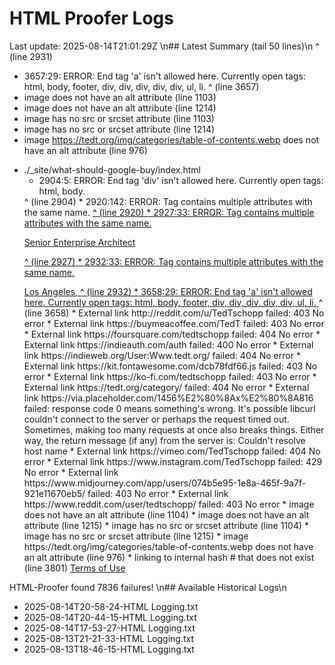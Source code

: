 # HTML Proofer Logs
Last update: 2025-08-14T21:01:29Z
\n## Latest Summary (tail 50 lines)\n
                                ^ (line 2931)
  *  3657:29: ERROR: End tag 'a' isn't allowed here. Currently open tags: html, body, footer, div, div, div, div, div, ul, li.
                            </a>
                            ^ (line 3657)
  *  image  does not have an alt attribute (line 1103)
  *  image  does not have an alt attribute (line 1214)
  *  image has no src or srcset attribute (line 1103)
  *  image has no src or srcset attribute (line 1214)
  *  image https://tedt.org/img/categories/table-of-contents.webp does not have an alt attribute (line 976)
- ./_site/what-should-google-buy/index.html
  *  2904:5: ERROR: End tag 'div' isn't allowed here. Currently open tags: html, body.
    </div>
    ^ (line 2904)
  *  2920:142: ERROR: Tag contains multiple attributes with the same name.
                  <a class="d-inline-flex align-items-center mb-2 text-body-emphasis text-decoration-none"  href="https://tedt.org" rel="me" class="u-url u-uid">
                                                                                                                                             ^ (line 2920)
  *  2927:33: ERROR: Tag contains multiple attributes with the same name.
                  <p class="h5" class="p-job-title">Senior Enterprise Architect</p>
                                ^ (line 2927)
  *  2932:33: ERROR: Tag contains multiple attributes with the same name.
                  <p class="h5" class="p-job-title"><span class="p-locality">Los Angeles</span>,
                                ^ (line 2932)
  *  3658:29: ERROR: End tag 'a' isn't allowed here. Currently open tags: html, body, footer, div, div, div, div, div, ul, li.
                            </a>
                            ^ (line 3658)
  *  External link http://reddit.com/u/TedTschopp failed: 403 No error
  *  External link https://buymeacoffee.com/TedT failed: 403 No error
  *  External link https://foursquare.com/tedtschopp failed: 404 No error
  *  External link https://indieauth.com/auth failed: 400 No error
  *  External link https://indieweb.org/User:Www.tedt.org/ failed: 404 No error
  *  External link https://kit.fontawesome.com/dcb78fdf66.js failed: 403 No error
  *  External link https://ko-fi.com/tedtschopp failed: 403 No error
  *  External link https://tedt.org/category/ failed: 404 No error
  *  External link https://via.placeholder.com/1456%E2%80%8Ax%E2%80%8A816 failed: response code 0 means something's wrong.
             It's possible libcurl couldn't connect to the server or perhaps the request timed out.
             Sometimes, making too many requests at once also breaks things.
             Either way, the return message (if any) from the server is: Couldn't resolve host name
  *  External link https://vimeo.com/TedTschopp failed: 404 No error
  *  External link https://www.instagram.com/TedTschopp failed: 429 No error
  *  External link https://www.midjourney.com/app/users/074b5e95-1e8a-465f-9a7f-921e11670eb5/ failed: 403 No error
  *  External link https://www.reddit.com/user/tedtschopp/ failed: 403 No error
  *  image  does not have an alt attribute (line 1104)
  *  image  does not have an alt attribute (line 1215)
  *  image has no src or srcset attribute (line 1104)
  *  image has no src or srcset attribute (line 1215)
  *  image https://tedt.org/img/categories/table-of-contents.webp does not have an alt attribute (line 976)
  *  linking to internal hash # that does not exist (line 3801)
     <a href="#">Terms of Use</a>

HTML-Proofer found 7836 failures!
\n## Available Historical Logs\n
- 2025-08-14T20-58-24-HTML Logging.txt
- 2025-08-14T20-44-15-HTML Logging.txt
- 2025-08-14T17-53-27-HTML Logging.txt
- 2025-08-13T21-21-33-HTML Logging.txt
- 2025-08-13T18-46-15-HTML Logging.txt
